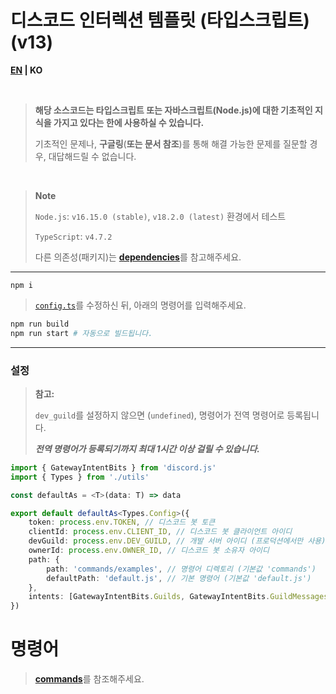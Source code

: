 # 디스코드 인터렉션 템플릿 (타입스크립트) (v13)

**[EN](README.md) | KO**

<br>

> **해당 소스코드는 타입스크립트 또는 자바스크립트(Node.js)에 대한 기초적인 지식을 가지고 있다는 한에 사용하실 수 있습니다.**
>
> 기초적인 문제나, **구글링**(**또는 문서 참조**)를 통해 해결 가능한 문제를 질문할 경우, 대답해드릴 수 없습니다.

<br>

> **Note**
>
> `Node.js`: `v16.15.0 (stable)`, `v18.2.0 (latest)` 환경에서 테스트
>
> `TypeScript`: `v4.7.2`
>
> 다른 의존성(패키지)는 [**dependencies**](#의존성)를 참고해주세요.

---

```
npm i
```

> [`config.ts`](#config)를 수정하신 뒤, 아래의 명령어를 입력해주세요.

```sh
npm run build
npm run start # 자동으로 빌드됩니다.
```

---

### 설정

> **참고:**
>
> `dev_guild`를 설정하지 않으면 (`undefined`), 명령어가 전역 명령어로 등록됩니다.
>
> _**전역 명령어가 등록되기까지 최대 1시간 이상 걸릴 수 있습니다.**_

```ts
import { GatewayIntentBits } from 'discord.js'
import { Types } from './utils'

const defaultAs = <T>(data: T) => data

export default defaultAs<Types.Config>({
    token: process.env.TOKEN, // 디스코드 봇 토큰
    clientId: process.env.CLIENT_ID, // 디스코드 봇 클라이언트 아이디
    devGuild: process.env.DEV_GUILD, // 개발 서버 아이디 (프로덕션에서만 사용)
    ownerId: process.env.OWNER_ID, // 디스코드 봇 소유자 아이디
    path: {
        path: 'commands/examples', // 명령어 디렉토리 (기본값 'commands')
        defaultPath: 'default.js', // 기본 명령어 (기본값 'default.js')
    },
    intents: [GatewayIntentBits.Guilds, GatewayIntentBits.GuildMessages, GatewayIntentBits.MessageContent], // 디스코드 인텐트 (일부 인텐트는 Discord developer portal에서 활성화 해야 합니다.)
})
```

# 명령어

> [**commands**](./commands/README_kr.md)를 참조해주세요.
